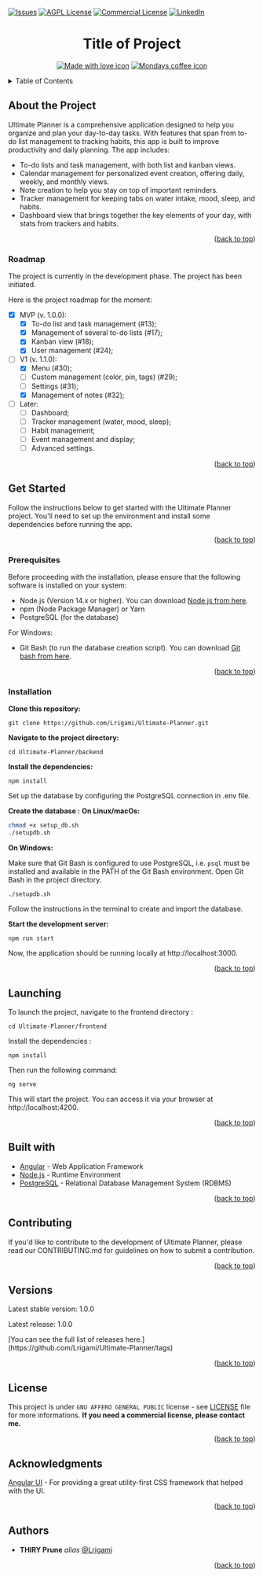 <a id="readme-top"></a>
[![Issues][issues-shield]][issues-url]
[![AGPL License][license-shield]][license-url]
[![Commercial License](https://img.shields.io/badge/💼%20Commercial-License-blue?style=for-the-badge)](BUSINESS-LICENSE.md)
[![LinkedIn][linkedin-shield]][linkedin-url]

<h1 align="center">Title of Project</h1>

<p align="center">
  <a href="http://forthebage.com"><img src="http://forthebadge.com/images/badges/built-with-love.svg" alt="Made with love icon"/></a>
  <a href="http://forthebage.com"><img src="https://forthebadge.com/images/badges/mondays-coffee-1.svg" alt="Mondays coffee icon"/></a>
</p>

<details>
  <summary>Table of Contents</summary>
  <ol>
    <li><a href="#about-the-project">About The Project</a>
      <ul>
        <li><a href="#roadmap">Roadmap</a></li>
      </ul>
    </li>
    <li><a href="#get-started">Get Started</a>
      <ul>
        <li><a href="#prerequisites">Prerequisites</a></li>
        <li><a href="#installation">Installation</a></li>
      </ul>
    </li>
    <li><a href="#launching">Launching</a></li>
    <li><a href="#built-with">Built With</a></li>
    <li><a href="#contributing">Contributing</a></li>
    <li><a href="#versions">Versions</a></li>
    <li><a href="#license">License</a></li>
    <li><a href="#acknowledgments">Acknowledgments</a></li>
    <li><a href="#authors">Authors</a></li>
  </ol>
</details>

## About the Project

Ultimate Planner is a comprehensive application designed to help you organize and plan your day-to-day tasks. With features that span from to-do list management to tracking habits, this app is built to improve productivity and daily planning. The app includes:

- To-do lists and task management, with both list and kanban views.
- Calendar management for personalized event creation, offering daily, weekly, and monthly views.
- Note creation to help you stay on top of important reminders.
- Tracker management for keeping tabs on water intake, mood, sleep, and habits.
- Dashboard view that brings together the key elements of your day, with stats from trackers and habits.

<p align="right">(<a href="#readme-top">back to top</a>)</p>

### Roadmap

The project is currently in the development phase. The project has been initiated. 

Here is the project roadmap for the moment: 
- [x] MVP (v. 1.0.0):
    - [x] To-do list and task management (#13); 
    - [x] Management of several to-do lists (#17);
    - [x] Kanban view (#18);
    - [x] User management (#24);
- [ ] V1 (v. 1.1.0): 
    - [x] Menu (#30);
    - [ ] Custom management (color, pin, tags) (#29);
    - [ ] Settings (#31);
    - [x] Management of notes (#32);
- [ ] Later:
    - [ ] Dashboard;
    - [ ] Tracker management (water, mood, sleep); 
    - [ ] Habit management;
    - [ ] Event management and display;
    - [ ] Advanced settings.

<p align="right">(<a href="#readme-top">back to top</a>)</p>

## Get Started

Follow the instructions below to get started with the Ultimate Planner project. You'll need to set up the environment and install some dependencies before running the app.

<p align="right">(<a href="#readme-top">back to top</a>)</p>

### Prerequisites

Before proceeding with the installation, please ensure that the following software is installed on your system:
- Node.js (Version 14.x or higher). You can download [Node.js from here](https://nodejs.org/fr).
- npm (Node Package Manager) or Yarn
- PostgreSQL (for the database)

For Windows: 
- Git Bash (to run the database creation script). You can download [Git bash from here](https://git-scm.com/downloads).

<p align="right">(<a href="#readme-top">back to top</a>)</p>

### Installation

**Clone this repository:**

`git clone https://github.com/Lrigami/Ultimate-Planner.git`

**Navigate to the project directory:**

`cd Ultimate-Planner/backend`

**Install the dependencies:**

`npm install`

Set up the database by configuring the PostgreSQL connection in .env file.

**Create the database :**
**On Linux/macOs:**

```sh
chmod +x setup_db.sh
./setupdb.sh
``` 

**On Windows:**

Make sure that Git Bash is configured to use PostgreSQL, i.e. `psql` must be installed and available in the PATH of the Git Bash environment.
Open Git Bash in the project directory.

`./setupdb.sh`

Follow the instructions in the terminal to create and import the database.

**Start the development server:**

`npm run start`

Now, the application should be running locally at http://localhost:3000.

<p align="right">(<a href="#readme-top">back to top</a>)</p>

## Launching

To launch the project, navigate to the frontend directory : 

`cd Ultimate-Planner/frontend`

Install the dependencies : 

`npm install`

Then run the following command:

`ng serve`

This will start the project. You can access it via your browser at http://localhost:4200.

<p align="right">(<a href="#readme-top">back to top</a>)</p>

## Built with

* [Angular](https://angular.dev/) - Web Application Framework
* [Node.js](https://nodejs.org/fr) - Runtime Environment
* [PostgreSQL](https://www.postgresql.org/) - Relational Database Management System (RDBMS)

<p align="right">(<a href="#readme-top">back to top</a>)</p>

## Contributing

If you'd like to contribute to the development of Ultimate Planner, please read our CONTRIBUTING.md for guidelines on how to submit a contribution.

<p align="right">(<a href="#readme-top">back to top</a>)</p>

## Versions

<p>Latest stable version: 1.0.0</p>
<p>Latest release: 1.0.0</p>
<p>[You can see the full list of releases here.](https://github.com/Lrigami/Ultimate-Planner/tags)</p>

<p align="right">(<a href="#readme-top">back to top</a>)</p>

## License

This project is under ``GNU AFFERO GENERAL PUBLIC`` license - see [LICENSE](LICENSE) file for more informations.
**If you need a commercial license, please contact me.** 

<p align="right">(<a href="#readme-top">back to top</a>)</p>

## Acknowledgments

[Angular UI](https://material.angular.io/) - For providing a great utility-first CSS framework that helped with the UI.

<p align="right">(<a href="#readme-top">back to top</a>)</p>

## Authors

* **THIRY Prune** _alias_ [@Lrigami](https://github.com/Lrigami)

<p align="right">(<a href="#readme-top">back to top</a>)</p>

<!-- MARKDOWN LINKS & IMAGES -->
[contributors-shield]: https://img.shields.io/github/contributors/Lrigami/Ultimate-Planner.svg?style=for-the-badge
[contributors-url]: https://github.com/othneildrew/Best-README-Template/graphs/contributors
[forks-shield]: https://img.shields.io/github/forks/Lrigami/Ultimate-Planner.svg?style=for-the-badge
[forks-url]: https://github.com/othneildrew/Best-README-Template/network/members
[stars-shield]: https://img.shields.io/github/stars/Lrigami/Ultimate-Planner.svg?style=for-the-badge
[stars-url]: https://github.com/othneildrew/Best-README-Template/stargazers
[issues-shield]: https://img.shields.io/github/issues/Lrigami/Ultimate-Planner.svg?style=for-the-badge
[issues-url]: https://github.com/Lrigami/Ultimate-Planner/issues
[license-shield]: https://img.shields.io/github/license/Lrigami/Ultimate-Planner.svg?style=for-the-badge&color=green
[license-url]: https://github.com/Lrigami/Ultimate-Planner/LICENSE
[linkedin-shield]: https://img.shields.io/badge/-LinkedIn-black.svg?style=for-the-badge&logo=linkedin&colorB=555
[linkedin-url]: https://www.linkedin.com/in/prune-thiry-6886a6136
[Next.js]: https://img.shields.io/badge/next.js-000000?style=for-the-badge&logo=nextdotjs&logoColor=white
[Next-url]: https://nextjs.org/
[React.js]: https://img.shields.io/badge/React-20232A?style=for-the-badge&logo=react&logoColor=61DAFB
[React-url]: https://reactjs.org/
[Vue.js]: https://img.shields.io/badge/Vue.js-35495E?style=for-the-badge&logo=vuedotjs&logoColor=4FC08D
[Vue-url]: https://vuejs.org/
[Angular.io]: https://img.shields.io/badge/Angular-DD0031?style=for-the-badge&logo=angular&logoColor=white
[Angular-url]: https://angular.io/
[Svelte.dev]: https://img.shields.io/badge/Svelte-4A4A55?style=for-the-badge&logo=svelte&logoColor=FF3E00
[Svelte-url]: https://svelte.dev/
[Laravel.com]: https://img.shields.io/badge/Laravel-FF2D20?style=for-the-badge&logo=laravel&logoColor=white
[Laravel-url]: https://laravel.com
[Bootstrap.com]: https://img.shields.io/badge/Bootstrap-563D7C?style=for-the-badge&logo=bootstrap&logoColor=white
[Bootstrap-url]: https://getbootstrap.com
[JQuery.com]: https://img.shields.io/badge/jQuery-0769AD?style=for-the-badge&logo=jquery&logoColor=white
[JQuery-url]: https://jquery.com 
